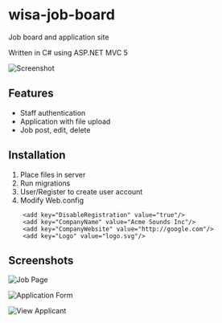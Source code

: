 # wisa-job-board
Job board and application site

Written in C# using ASP.NET MVC 5

![Screenshot](https://lh3.googleusercontent.com/iUR6Zc6G2ek_R4TBas4KO82-DvLVm3aJ8MCwnEPKO4r8pgz7fkStlRASZEzXHH3CnkuJvPT4mt208BMPLK0JTd-peua0oJ_SMUhS4Q-c=w1563-h827-rw-no)

## Features

* Staff authentication
* Application with file upload
* Job post, edit, delete

## Installation

1. Place files in server
2. Run migrations
3. User/Register to create user account
4. Modify Web.config
```
    <add key="DisableRegistration" value="true"/>
    <add key="CompanyName" value="Acme Sounds Inc"/>
    <add key="CompanyWebsite" value="http://google.com"/>
    <add key="Logo" value="logo.svg"/>
```

## Screenshots

![Job Page](https://lh3.googleusercontent.com/XwgWzFyHHYZG8zSofhTDOYSB1Dr8gX8y58lvTbkA874LGkw7oA2rY1Xu_u6GlzNduiuTq2hdX6BTuQQZ-BIf2CMM0ISNgXAMx-RaOx2O=w1479-h779-rw-no)

![Application Form](https://lh3.googleusercontent.com/rv6S1hApxFotFkAfM4_f2RDRK2Ly4eetGiSE1QR7DHFta4-Y5vRC0G6OAK_LdV-i7FxEDBK9892iNy2EQMthiAZAnygkZ0Vg3IV7bh5q=w1477-h710-rw-no)

![View Applicant](https://lh3.googleusercontent.com/H9K5vdLlZIuLLOngbiiiGns1g4kO0DgeRmyWdwnVUInAWjsnkt7qhNJ2AEEdNunnFBClCKCLnOd-ndEm6-lpF2L6oh5_0EgV0b8KdhI-=w1177-h737-rw-no)
